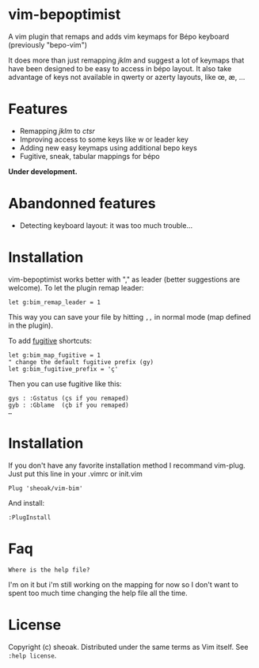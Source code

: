 # vim-bepoptimist

A vim plugin that remaps and adds vim keymaps for Bépo keyboard
(previously "bepo-vim")

It does more than just remapping *jklm* and suggest a lot of keymaps that
have been designed to be easy to access in bépo layout. It also take advantage
of keys not available in qwerty or azerty layouts, like œ, æ, …

# Features

- Remapping *jklm* to *ctsr*
- Improving access to some keys like w or leader key
- Adding new easy keymaps using additional bepo keys
- Fugitive, sneak, tabular mappings for bépo

**Under development.**

# Abandonned features

- Detecting keyboard layout: it was too much trouble…

# Installation

vim-bepoptimist works better with "," as leader (better suggestions are 
welcome). To let the plugin remap leader:

    let g:bim_remap_leader = 1

This way you can save your file by hitting `,,` in normal mode (map defined in
the plugin).


To add [fugitive](https://github.com/tpope/vim-fugitive) shortcuts:

    let g:bim_map_fugitive = 1
    " change the default fugitive prefix (gy)
    let g:bim_fugitive_prefix = 'ç'

Then you can use fugitive like this:

    gys : :Gstatus (çs if you remaped)
    gyb : :Gblame  (çb if you remaped)
    …

# Installation

If you don't have any favorite installation method I recommand vim-plug.
Just put this line in your .vimrc or init.vim

    Plug 'sheoak/vim-bim'

And install:

    :PlugInstall

# Faq

    Where is the help file?

I'm on it but i'm still working on the mapping for now so I don't want to spent 
too much time changing the help file all the time.

# License

Copyright (c) sheoak. Distributed under the same terms as Vim itself.
See `:help license`.


